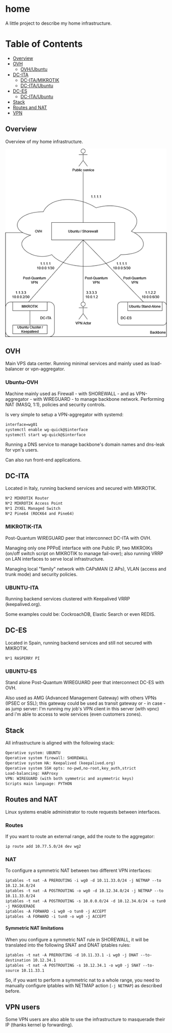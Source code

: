 # home
A little project to describe my home infrastructure.

# Table of Contents
- [Overview](#overview)
- [OVH](#ovh)
  - [OVH/Ubuntu](#ubuntu-ovh)
- [DC-ITA](#dc-ita)
  - [DC-ITA/MIKROTIK](#mikrotik-ita)
  - [DC-ITA/Ubuntu](#ubuntu-ita)
- [DC-ES](#dc-es)
  - [DC-ITA/Ubuntu](#ubuntu-es)
- [Stack](#stack)
- [Routes and NAT](#routes-and-nat)
- [VPN](#vpn-users)

## Overview
Overview of my home infrastructure.

<p align="center">
  <img src="data/network.png" alt="network"/>
</p>

## OVH
Main VPS data center.
Running minimal services and mainly used as load-balancer or vpn-aggregator.

### Ubuntu-OVH
Machine mainly used as Firewall - with SHOREWALL - and as VPN-aggregator - with WIREGUARD - to manage backbone network. 
Performing NAT (MASQ, 1:1), policies and security controls. 

Is very simple to setup a VPN-aggregator with systemd:
```
interface=wg01
systemctl enable wg-quick@$interface
systemctl start wg-quick@$interface
```

Running a DNS service to manage backbone's domain names and dns-leak for vpn's users.

Can also run front-end applications.

## DC-ITA
Located in Italy, running backend services and secured with MIKROTIK.

```
N*2 MIKROTIK Router
N*2 MIKROTIK Access Point
N*1 ZYXEL Managed Switch
N*2 Pine64 (ROCK64 and Pine64)
```

### MIKROTIK-ITA
Post-Quantum WIREGUARD peer that interconnect DC-ITA with OVH.

Managing only one PPPoE interface with one Public IP, two MIKROIKs (on/off switch script on MIKROTIK to manage fail-over); also running VRRP on LAN interfaces to serve local infrastructure.

Managing local "family" network with CAPsMAN (2 APs), VLAN (access and trunk mode) and security policies.

### UBUNTU-ITA
Running backend services clustered with Keepalived VRRP (keepalived.org).

Some examples could be: CockroachDB, Elastic Search or even REDIS.

## DC-ES
Located in Spain, running backend services and still not secured with MIKROTIK.

```
N*1 RASPERRY PI
```

### UBUNTU-ES
Stand alone Post-Quantum WIREGUARD peer that interconnect DC-ES with OVH.

Also used as AMG (Advanced Management Gateway) with others VPNs (IPSEC or SSL); this gateway could be used as transit gateway or - in case - as jump server: I'm running my job's VPN client in this server (with vpnc) and i'm able to access to wole services (even customers zones).

## Stack
All infrastructure is aligned with the following stack:

```
Operative system: UBUNTU
Operative system firewall: SHOREWALL
Operative system HA: Keepalived (keepalived.org)
Operative system SSH opts: no-pwd,no-root,key_auth,strict
Load-balancing: HAProxy
VPN: WIREGUARD (with both symmetric and asymmetric keys)
Scripts main language: PYTHON
```

## Routes and NAT
Linux systems enable administrator to route requests between interfaces.

### Routes
If you want to route an external range, add the route to the aggregator:
```
ip route add 10.77.5.0/24 dev wg2
```

### NAT
To configure a symmetric NAT between two different VPN interfaces:

```
iptables -t nat -A PREROUTING -i wg0 -d 10.11.33.0/24 -j NETMAP --to 10.12.34.0/24
iptables -t nat -A POSTROUTING -o wg0 -d 10.12.34.0/24 -j NETMAP --to 10.11.33.0/24
iptables -t nat -A POSTROUTING -s 10.0.0.0/24 -d 10.12.34.0/24 -o tun0 -j MASQUERADE
iptables -A FORWARD -i wg0 -o tun0 -j ACCEPT
iptables -A FORWARD -i tun0 -o wg0 -j ACCEPT
```

#### Symmetric NAT limitations
When you configure a symmetric NAT rule in SHOREWALL, it will be translated into the following SNAT and DNAT iptables rules:

```
iptables -t nat -A PREROUTING -d 10.11.33.1 -i wg0 -j DNAT --to-destination 10.12.34.1
iptables -t nat -A POSTROUTING -s 10.12.34.1 -o wg0 -j SNAT --to-source 10.11.33.1
```

So, if you want to perform a symmetric nat to a whole range, you need to manually configure iptables with NETMAP action (```-j NETMAP```) as described before.

## VPN users
Some VPN users are also able to use the infrastructure to masquerade their IP (thanks kernel ip forwarding).
